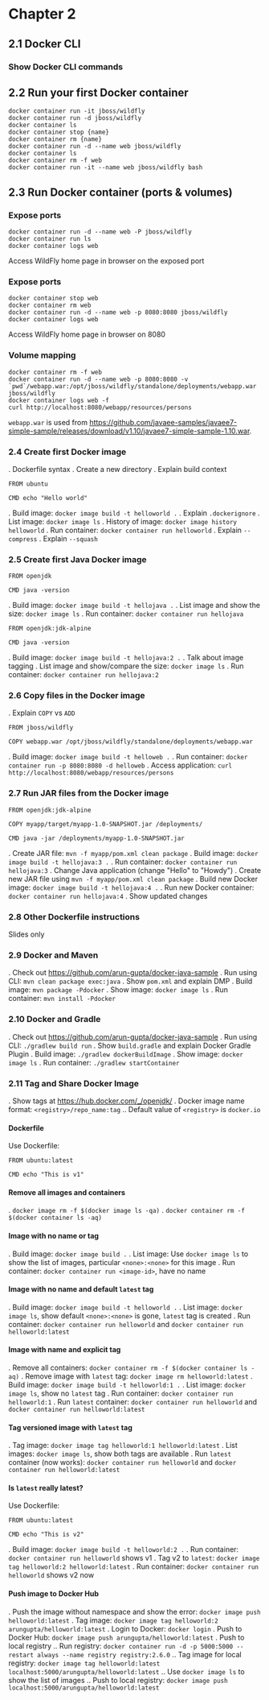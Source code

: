 # Chapter 2

## 2.1 Docker CLI

### Show Docker CLI commands

## 2.2 Run your first Docker container

```
docker container run -it jboss/wildfly
docker container run -d jboss/wildfly
docker container ls
docker container stop {name}
docker container rm {name}
docker container run -d --name web jboss/wildfly
docker container ls
docker container rm -f web
docker container run -it --name web jboss/wildfly bash
```

## 2.3 Run Docker container (ports & volumes)

### Expose ports

```
docker container run -d --name web -P jboss/wildfly
docker container run ls
docker container logs web
```

Access WildFly home page in browser on the exposed port

### Expose ports

```
docker container stop web
docker container rm web
docker container run -d --name web -p 8080:8080 jboss/wildfly
docker container logs web
```

Access WildFly home page in browser on 8080


### Volume mapping

```
docker container rm -f web
docker container run -d --name web -p 8080:8080 -v `pwd`/webapp.war:/opt/jboss/wildfly/standalone/deployments/webapp.war jboss/wildfly
docker container logs web -f
curl http://localhost:8080/webapp/resources/persons
```

`webapp.war` is used from https://github.com/javaee-samples/javaee7-simple-sample/releases/download/v1.10/javaee7-simple-sample-1.10.war.

### 2.4 Create first Docker image

. Dockerfile syntax
. Create a new directory
. Explain build context

```
FROM ubuntu

CMD echo "Hello world"
```

. Build image: `docker image build -t helloworld .`
. Explain `.dockerignore`
. List image: `docker image ls`
. History of image: `docker image history helloworld`
. Run container: `docker container run helloworld`
. Explain `--compress`
. Explain `--squash`

### 2.5 Create first Java Docker image

```
FROM openjdk

CMD java -version
```

. Build image: `docker image build -t hellojava .`
. List image and show the size: `docker image ls`
. Run container: `docker container run hellojava`

```
FROM openjdk:jdk-alpine

CMD java -version
```

. Build image: `docker image build -t hellojava:2 .`
. Talk about image tagging
. List image and show/compare the size: `docker image ls`
. Run container: `docker container run hellojava:2`

### 2.6 Copy files in the Docker image

. Explain `COPY` vs `ADD`

```
FROM jboss/wildfly

COPY webapp.war /opt/jboss/wildfly/standalone/deployments/webapp.war
```

. Build image: `docker image build -t helloweb .`
. Run container: `docker container run -p 8080:8080 -d helloweb`
. Access application: `curl http://localhost:8080/webapp/resources/persons`

### 2.7 Run JAR files from the Docker image

```
FROM openjdk:jdk-alpine

COPY myapp/target/myapp-1.0-SNAPSHOT.jar /deployments/

CMD java -jar /deployments/myapp-1.0-SNAPSHOT.jar
```

. Create JAR file: `mvn -f myapp/pom.xml clean package`
. Build image: `docker image build -t hellojava:3 .`
. Run container: `docker container run hellojava:3`
. Change Java application (change "Hello" to "Howdy")
. Create new JAR file using `mvn -f myapp/pom.xml clean package`
. Build new Docker image: `docker image build -t hellojava:4 .`
. Run new Docker container: `docker container run hellojava:4`
. Show updated changes

### 2.8 Other Dockerfile instructions

Slides only

### 2.9 Docker and Maven

. Check out https://github.com/arun-gupta/docker-java-sample
. Run using CLI: `mvn clean package exec:java`
. Show `pom.xml` and explain DMP
. Build image: `mvn package -Pdocker`
. Show image: `docker image ls`
. Run container: `mvn install -Pdocker`

### 2.10 Docker and Gradle

. Check out https://github.com/arun-gupta/docker-java-sample
. Run using CLI: `./gradlew build run`
. Show `build.gradle` and explain Docker Gradle Plugin
. Build image: `./gradlew dockerBuildImage`
. Show image: `docker image ls`
. Run container: `./gradlew startContainer`


### 2.11 Tag and Share Docker Image

. Show tags at https://hub.docker.com/_/openjdk/
. Docker image name format: `<registry>/repo_name:tag`
.. Default value of `<registry>` is `docker.io`

#### Dockerfile

Use Dockerfile:

```
FROM ubuntu:latest

CMD echo "This is v1"
```

#### Remove all images and containers

. `docker image rm -f $(docker image ls -qa)`
. `docker container rm -f $(docker container ls -aq)`

#### Image with no name or tag

. Build image: `docker image build .`
. List image: Use `docker image ls` to show the list of images, particular `<none>:<none>` for this image
. Run container: `docker container run <image-id>`, have no name

#### Image with no name and default `latest` tag

. Build image: `docker image build -t helloworld .`
. List image: `docker image ls`, show default `<none>:<none>` is gone, `latest` tag is created
. Run container: `docker container run helloworld` and `docker container run helloworld:latest`

#### Image with name and explicit tag

. Remove all containers: `docker container rm -f $(docker container ls -aq)`
. Remove image with `latest` tag: `docker image rm helloworld:latest`
. Build image: `docker image build -t helloworld:1 .`
. List image: `docker image ls`, show no `latest` tag
. Run container: `docker container run helloworld:1`
. Run `latest` container: `docker container run helloworld` and `docker container run helloworld:latest`

#### Tag versioned image with `latest` tag

. Tag image: `docker image tag helloworld:1 helloworld:latest`
. List images: `docker image ls`, show both tags are available
. Run `latest` container (now works): `docker container run helloworld` and `docker container run helloworld:latest`

#### Is `latest` really latest?

Use Dockerfile:

```
FROM ubuntu:latest

CMD echo "This is v2"
```

. Build image: `docker image build -t helloworld:2 .`
. Run container: `docker container run helloworld` shows v1
. Tag v2 to `latest`: `docker image tag helloworld:2 helloworld:latest`
. Run container: `docker container run helloworld` shows v2 now

#### Push image to Docker Hub

. Push the image without namespace and show the error: `docker image push helloworld:latest`
. Tag image: `docker image tag helloworld:2 arungupta/helloworld:latest`
. Login to Docker: `docker login`
. Push to Docker Hub: `docker image push arungupta/helloworld:latest`
. Push to local registry
.. Run registry: `docker container run -d -p 5000:5000 --restart always --name registry registry:2.6.0`
.. Tag image for local registry: `docker image tag helloworld:latest localhost:5000/arungupta/helloworld:latest`
.. Use `docker image ls` to show the list of images
.. Push to local registry: `docker image push localhost:5000/arungupta/helloworld:latest`

